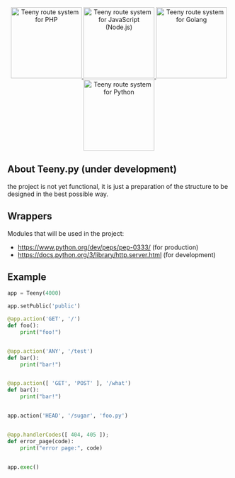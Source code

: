 <div align="center">
    <a href="https://github.com/inphinit/teeny/">
        <img src="./badges/php.png" width="160" alt="Teeny route system for PHP">
    </a>
    <a href="https://github.com/inphinit/teeny.js/">
    <img src="./badges/javascript.png" width="160" alt="Teeny route system for JavaScript (Node.js)">
    </a>
    <a href="https://github.com/inphinit/teeny.go/">
    <img src="./badges/golang.png" width="160" alt="Teeny route system for Golang">
    </a>
    <a href="https://github.com/inphinit/teeny.py/">
    <img src="./badges/python.png" width="160" alt="Teeny route system for Python">
    </a>
</div>

## About Teeny.py (under development)

the project is not yet functional, it is just a preparation of the structure to be designed in the best possible way.

## Wrappers

Modules that will be used in the project:

- https://www.python.org/dev/peps/pep-0333/ (for production)
- https://docs.python.org/3/library/http.server.html (for development)

## Example

``` python
app = Teeny(4000)

app.setPublic('public')

@app.action('GET', '/')
def foo():
    print("foo!")


@app.action('ANY', '/test')
def bar():
    print("bar!")


@app.action([ 'GET', 'POST' ], '/what')
def bar():
    print("bar!")


app.action('HEAD', '/sugar', 'foo.py')


@app.handlerCodes([ 404, 405 ]);
def error_page(code):
    print("error page:", code)


app.exec()
```
